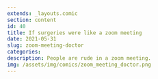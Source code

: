 ```yaml
---
extends: _layouts.comic
section: content
id: 40
title: If surgeries were like a zoom meeting
date: 2021-05-31
slug: zoom-meeting-doctor
categories:
description: People are rude in a zoom meeting.
img: /assets/img/comics/zoom_meeting_doctor.png
---
```

